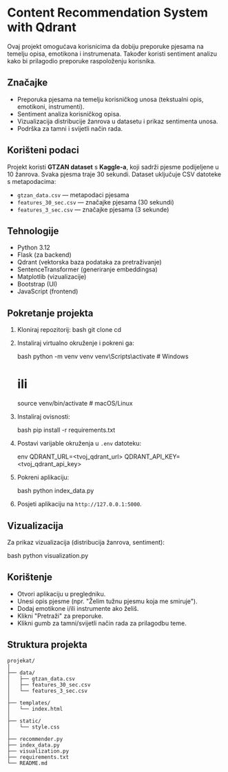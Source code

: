 # Content Recommendation System with Qdrant

Ovaj projekt omogućava korisnicima da dobiju preporuke pjesama na temelju opisa, emotikona i instrumenata. Također koristi sentiment analizu kako bi prilagodio preporuke raspoloženju korisnika.

## Značajke
- Preporuka pjesama na temelju korisničkog unosa (tekstualni opis, emotikoni, instrumenti).
- Sentiment analiza korisničkog opisa.
- Vizualizacija distribucije žanrova u datasetu i prikaz sentimenta unosa.
- Podrška za tamni i svijetli način rada.

## Korišteni podaci
Projekt koristi **GTZAN dataset** s **Kaggle-a**, koji sadrži pjesme podijeljene u 10 žanrova. Svaka pjesma traje 30 sekundi. Dataset uključuje CSV datoteke s metapodacima:
- `gtzan_data.csv` — metapodaci pjesama
- `features_30_sec.csv` — značajke pjesama (30 sekundi)
- `features_3_sec.csv` — značajke pjesama (3 sekunde)

## Tehnologije
- Python 3.12
- Flask (za backend)
- Qdrant (vektorska baza podataka za pretraživanje)
- SentenceTransformer (generiranje embeddingsa)
- Matplotlib (vizualizacije)
- Bootstrap (UI)
- JavaScript (frontend)

## Pokretanje projekta

1. Kloniraj repozitorij:
   bash
   git clone <repo-url>
   cd <repo-folder>


2. Instaliraj virtualno okruženje i pokreni ga:

   bash
   python -m venv venv
   venv\Scripts\activate  # Windows
   # ili
   source venv/bin/activate  # macOS/Linux
   

3. Instaliraj ovisnosti:

   bash
   pip install -r requirements.txt
   

4. Postavi varijable okruženja u `.env` datoteku:

   env
   QDRANT_URL=<tvoj_qdrant_url>
   QDRANT_API_KEY=<tvoj_qdrant_api_key>
   

5. Pokreni aplikaciju:

   bash
   python index_data.py
   

6. Posjeti aplikaciju na `http://127.0.0.1:5000`.

## Vizualizacija

Za prikaz vizualizacija (distribucija žanrova, sentiment):

bash
python visualization.py


## Korištenje

* Otvori aplikaciju u pregledniku.
* Unesi opis pjesme (npr. "Želim tužnu pjesmu koja me smiruje").
* Dodaj emotikone i/ili instrumente ako želiš.
* Klikni "Pretraži" za preporuke.
* Klikni gumb za tamni/svijetli način rada za prilagodbu teme.

## Struktura projekta

```
projekat/
│
├── data/
│   ├── gtzan_data.csv
│   ├── features_30_sec.csv
│   └── features_3_sec.csv
│
├── templates/
│   └── index.html
│
├── static/
│   └── style.css
│
├── recommender.py
├── index_data.py
├── visualization.py
├── requirements.txt
└── README.md
```



